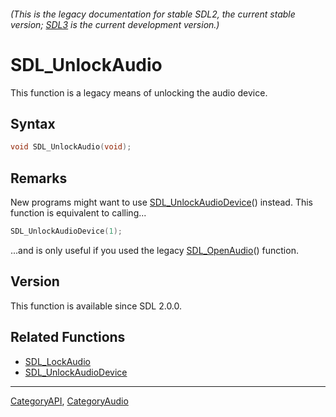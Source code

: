 ###### (This is the legacy documentation for stable SDL2, the current stable version; [SDL3](https://wiki.libsdl.org/SDL3/) is the current development version.)
# SDL_UnlockAudio

This function is a legacy means of unlocking the audio device.

## Syntax

```c
void SDL_UnlockAudio(void);

```

## Remarks

New programs might want to use
[SDL_UnlockAudioDevice](SDL_UnlockAudioDevice)() instead. This function is
equivalent to calling...

```c
SDL_UnlockAudioDevice(1);
```

...and is only useful if you used the legacy
[SDL_OpenAudio](SDL_OpenAudio)() function.

## Version

This function is available since SDL 2.0.0.

## Related Functions

* [SDL_LockAudio](SDL_LockAudio)
* [SDL_UnlockAudioDevice](SDL_UnlockAudioDevice)

----
[CategoryAPI](CategoryAPI), [CategoryAudio](CategoryAudio)

